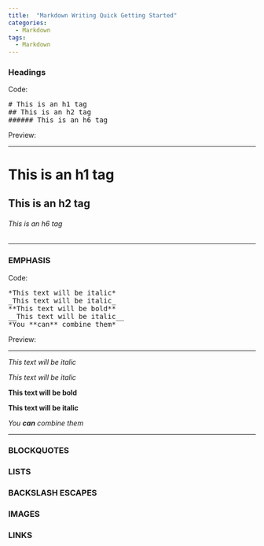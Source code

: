 ```yaml
---
title:  "Markdown Writing Quick Getting Started"
categories: 
  - Markdown
tags:
  - Markdown
---
```


### Headings

Code:

<pre>
# This is an h1 tag
## This is an h2 tag
###### This is an h6 tag
</pre>

Preview:

***
# This is an h1 tag
## This is an h2 tag
###### This is an h6 tag
***

### EMPHASIS

Code:

<pre>
*This text will be italic*
_This text will be italic_
**This text will be bold**
__This text will be italic__
*You **can** combine them*
</pre>

Preview:

***
*This text will be italic*

_This text will be italic_

**This text will be bold**

__This text will be italic__

*You **can** combine them*
***


### BLOCKQUOTES

### LISTS

### BACKSLASH ESCAPES

### IMAGES

### LINKS

